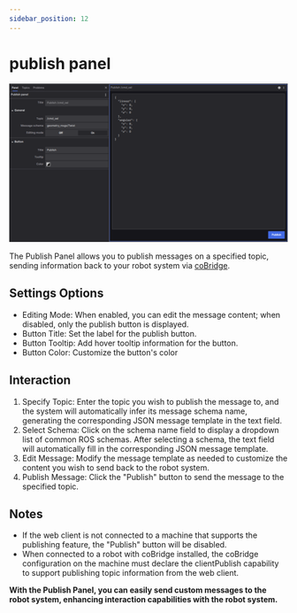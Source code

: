 ```yaml
---
sidebar_position: 12
---
```


# publish panel

![viz-12-1.png](../img/viz-12-1.png)


The Publish Panel allows you to publish messages on a specified topic, sending information back to your robot system via [coBridge](https://github.com/coscene-io/coBridge).

## Settings Options
- Editing Mode: When enabled, you can edit the message content; when disabled, only the publish button is displayed.
- Button Title: Set the label for the publish button.
- Button Tooltip: Add hover tooltip information for the button.
- Button Color: Customize the button's color

## Interaction
1. Specify Topic: Enter the topic you wish to publish the message to, and the system will automatically infer its message schema name, generating the corresponding JSON message template in the text field.
2. Select Schema: Click on the schema name field to display a dropdown list of common ROS schemas. After selecting a schema, the text field will automatically fill in the corresponding JSON message template.
3. Edit Message: Modify the message template as needed to customize the content you wish to send back to the robot system.
4. Publish Message: Click the "Publish" button to send the message to the specified topic.

## Notes
- If the web client is not connected to a machine that supports the publishing feature, the "Publish" button will be disabled.
- When connected to a robot with coBridge installed, the coBridge configuration on the machine must declare the clientPublish capability to support publishing topic information from the web client.

**With the Publish Panel, you can easily send custom messages to the robot system, enhancing interaction capabilities with the robot system.**

